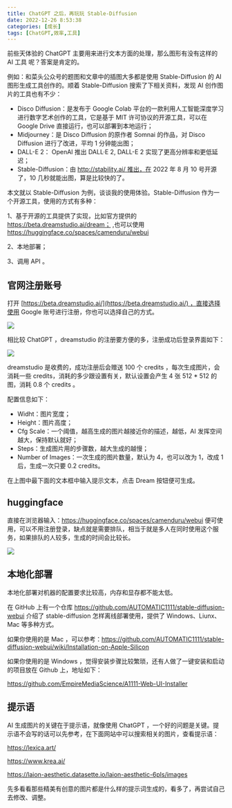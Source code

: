 ```yaml
---
title: ChatGPT 之后，再玩玩 Stable-Diffusion
date: 2022-12-26 8:53:38
categories: [成长]
tags: [ChatGPT,效率,工具]
---
```


前些天体验的 ChatGPT 主要用来进行文本方面的处理，那么图形有没有这样的 AI 工具
呢？答案是肯定的。
<!--more-->

例如：和菜头公众号的题图和文章中的插图大多都是使用 Stable-Diffusion 的 AI 图形生成工具创作的。顺着 Stable-Diffusion 搜索了下相关资料，发现 AI 创作图片的工具也有不少：

- Disco Diffusion：是发布于 Google Colab 平台的一款利用人工智能深度学习进行数字艺术创作的工具，它是基于 MIT 许可协议的开源工具，可以在 Google Drive 直接运行，也可以部署到本地运行；
- Midjourney：是 Disco Diffusion 的原作者 Somnai 的作品，对 Disco Diffusion 进行了改进，平均 1 分钟能出图；
- DALL-E 2：  OpenAI 推出 DALL·E 2, DALL-E 2 实现了更高分辨率和更低延迟；
- Stable-Diffusion：由 http://stability.ai/ 推出，在 2022 年 8 月 10 号开源了，10 几秒就能出图，算是比较快的了。

本文就以 Stable-Diffusion 为例，谈谈我的使用体验。Stable-Diffusion 作为一个开源工具，使用的方式有多种：

1、基于开源的工具提供了实现，比如官方提供的 https://beta.dreamstudio.ai/dream； ,也可以使用 https://huggingface.co/spaces/camenduru/webui

2、本地部署；

3、调用 API 。


## 官网注册账号

打开 [https://beta.dreamstudio.ai/](https://beta.dreamstudio.ai/) ，直接选择使用 Google 账号进行注册，你也可以选择自己的方式。

![](https://cdn.jsdelivr.net/gh/oec2003/hblog-images/img/202306162058979.webp)

相比较 ChatGPT ，dreamstudio 的注册要方便的多，注册成功后登录界面如下：

![](https://cdn.jsdelivr.net/gh/oec2003/hblog-images/img/202306162058394.webp)

dreamstudio 是收费的，成功注册后会赠送 100 个 credits ，每次生成图片，会消耗一些 
credits，消耗的多少跟设置有关，默认设置会产生 4 张 512 * 512 的图，消耗 0.8 个 credits 。

配置信息如下：

- Widht：图片宽度；
- Height：图片高度；
- Cfg Scale：一个阈值，越高生成的图片越接近你的描述，越低，AI 发挥空间越大，保持默认就好；
- Steps：生成图片用的步骤数，越大生成的越慢；
- Number of Images：一次生成的图片数量，默认为 4，也可以改为 1，改成 1 后，生成一次只要 0.2 credits。

在上图中最下面的文本框中输入提示文本，点击 Dream 按钮便可生成。

## huggingface

直接在浏览器输入：https://huggingface.co/spaces/camenduru/webui 便可使用，可以不用注册登录，缺点就是需要排队，相当于就是多人在同时使用这个服务，如果排队的人较多，生成的时间会比较长。

![](https://cdn.jsdelivr.net/gh/oec2003/hblog-images/img/202306162058951.webp)

## 本地化部署

本地化部署对机器的配置要求比较高，内存和显存都不能太低。

在 GitHub 上有一个仓库 https://github.com/AUTOMATIC1111/stable-diffusion-webui 介绍了 stable-diffusion 怎样离线部署使用，提供了 Windows、Liunx、Mac 等多种方式。

如果你使用的是 Mac ，可以参考：https://github.com/AUTOMATIC1111/stable-diffusion-webui/wiki/Installation-on-Apple-Silicon

如果你使用的是 Windows ，觉得安装步骤比较繁琐，还有人做了一键安装和启动的项目放在 Github 上，地址如下：

https://github.com/EmpireMediaScience/A1111-Web-UI-Installer

## 提示语

AI 生成图片的关键在于提示语，就像使用 ChatGPT ，一个好的问题是关键。提示语不会写的话可以先参考，在下面网站中可以搜索相关的图片，查看提示语：

https://lexica.art/  

https://www.krea.ai/ 

https://laion-aesthetic.datasette.io/laion-aesthetic-6pls/images 

先多看看那些精美有创意的图片都是什么样的提示词生成的，看多了，再尝试自己去修改、调整。
